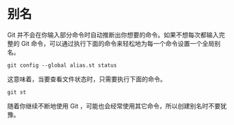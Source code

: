 # 别名

Git 并不会在你输入部分命令时自动推断出你想要的命令。如果不想每次都输入完整的 Git 命令，可以通过执行下面的命令来轻松地为每一个命令设置一个全局别名。

```shell
git config --global alias.st status
```

这意味着，当要查看文件状态时，只需要执行下面的命令。

```shell
git st
```

随着你继续不断地使用 Git ，可能也会经常使用其它命令，所以创建别名时不要犹豫。

